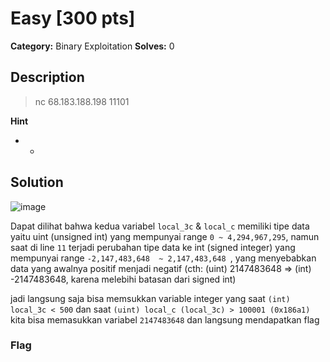 # Easy [300 pts]

**Category:** Binary Exploitation
**Solves:** 0

## Description
>nc 68.183.188.198 11101

**Hint**
* -

## Solution
![image](https://github.com/FlaBBB/Cybers_security/assets/91487840/52846bb9-2942-4089-a4e2-b146caf6771e)

Dapat dilihat bahwa kedua variabel `local_3c` & `local_c` memiliki tipe data yaitu uint (unsigned int) yang mempunyai range `0 ~ 4,294,967,295`, namun saat di line `11` terjadi perubahan tipe data ke int (signed integer) yang mempunyai range `-2,147,483,648  ~ 2,147,483,648 `, yang menyebabkan data yang awalnya positif menjadi negatif (cth: (uint) 2147483648 => (int) -2147483648, karena melebihi batasan dari signed int)

jadi langsung saja bisa memsukkan variable integer yang saat `(int) local_3c < 500` dan saat `(uint) local_c (local_3c) > 100001 (0x186a1)` kita bisa memasukkan variabel `2147483648` dan langsung mendapatkan flag

### Flag

